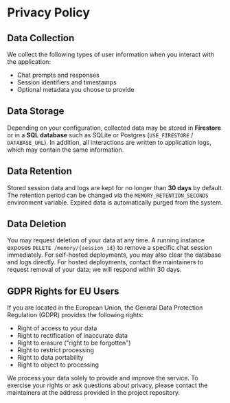 # Privacy Policy

## Data Collection
We collect the following types of user information when you interact with the application:

- Chat prompts and responses
- Session identifiers and timestamps
- Optional metadata you choose to provide

## Data Storage
Depending on your configuration, collected data may be stored in **Firestore** or in a **SQL database** such as SQLite or Postgres (`USE_FIRESTORE` / `DATABASE_URL`). In addition, all interactions are written to application logs, which may contain the same information.

## Data Retention
Stored session data and logs are kept for no longer than **30 days** by default. The retention period can be changed via the `MEMORY_RETENTION_SECONDS` environment variable. Expired data is automatically purged from the system.

## Data Deletion
You may request deletion of your data at any time. A running instance exposes `DELETE /memory/{session_id}` to remove a specific chat session immediately. For self-hosted deployments, you may also clear the database and logs directly. For hosted deployments, contact the maintainers to request removal of your data; we will respond within 30 days.

## GDPR Rights for EU Users
If you are located in the European Union, the General Data Protection Regulation (GDPR) provides the following rights:

- Right of access to your data
- Right to rectification of inaccurate data
- Right to erasure ("right to be forgotten")
- Right to restrict processing
- Right to data portability
- Right to object to processing

We process your data solely to provide and improve the service. To exercise your rights or ask questions about privacy, please contact the maintainers at the address provided in the project repository.
